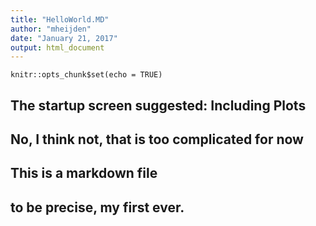 ```yaml
---
title: "HelloWorld.MD"
author: "mheijden"
date: "January 21, 2017"
output: html_document
---
```


```{r setup, include=FALSE}
knitr::opts_chunk$set(echo = TRUE)
```


## The startup screen suggested: Including Plots 
## No, I think not, that is too complicated for now
## This is a markdown file

## to be precise, my first ever. 